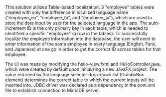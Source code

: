 This solution utilizes Table-based localization. 3 "employee" tables were created with only the difference in localized language name ("employee_en", "employee_fa", and "employee_ja"), which are used to store the data input by user for the selected language in the app. The auto-increment ID is the only primary key in each table, which is needed to identified a specific "employee" (a row in the tables). To successfully localize the employee information into the database, the user will need to enter information of the same employee in every language (English, Farsi, and Japanese) at one go in order to get the correct ID across tables for that employee.

The UI was made by modifying the hello-view.fxml and HelloController.java, which were created by default upon initializing a new JavaFX project. The value returned by the language selector drop-down list (ComboBox element) determines the correct table to which the current inputs will be inserted into. JDBC driver was declared as a dependency in the pom.xml file to establish connection to MariaDB server. 
